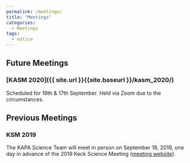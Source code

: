 ```yaml
---
permalink: /meetings/
title: "Meetings"
categories:
  - Meetings
tags:
  - notice
---
```


## Future Meetings

### [KASM 2020]({{ site.url }}{{site.baseurl }}/kasm_2020/)
Scheduled for 16th & 17th September. Held via Zoom due to the circumstances.

## Previous Meetings

### KSM 2019
The KAPA Science Team will meet in person on September 18, 2019, one day in advance of the 2019 Keck
Science Meeting (<a href="https://conferences.pa.ucla.edu/kapa-science-meeting-2019/">meeting website</a>).
